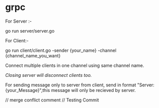 # grpc

For Server :-

go run server/server.go


For Client:-

go run client/client.go -sender {your_name} -channel {channel_name_you_want}


Connect multiple clients in one channel using same channel name.

*Closing server will disconnect clients too.*

For sending message only to server from client, send in format "Server: {your_Message}",this message will only be recieved by server.

// merge conflict comment
// Testing Commit